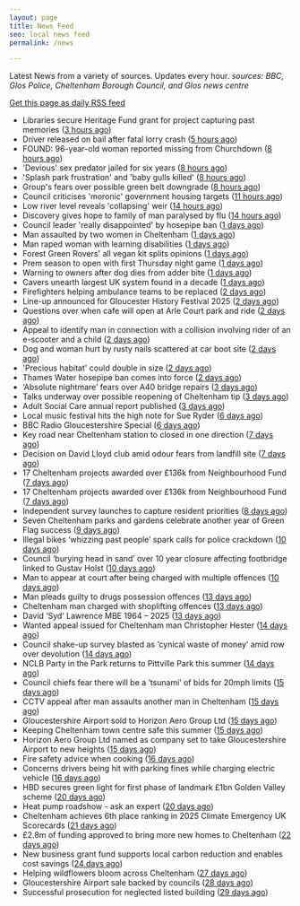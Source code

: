 ```yaml
---
layout: page
title: News Feed
seo: local news feed
permalink: /news

---
```


Latest News from a variety of sources. Updates every hour.
_sources: BBC, Glos Police, Cheltenham Borough Council, and Glos news centre_

[Get this page as daily RSS feed](/daily.rss)

<!-- news_marker starts -->
- Libraries secure Heritage Fund grant for project capturing past memories ([3 hours ago](https://gloucesternewscentre.co.uk/libraries-secure-heritage-fund-grant-for-project-capturing-past-memories/))
- Driver released on bail after fatal lorry crash ([5 hours ago](https://www.bbc.com/news/articles/cwye4lnelp9o))
- FOUND: 96-year-old woman reported missing from Churchdown ([8 hours ago](https://gloucesternewscentre.co.uk/search-for-96-year-old-woman-reported-missing-from-churchdown/))
- 'Devious' sex predator jailed for six years ([8 hours ago](https://www.bbc.com/news/articles/czjkj7z44m4o))
- 'Splash park frustration' and 'baby gulls killed' ([8 hours ago](https://www.bbc.com/news/articles/cd9798ygezzo))
- Group's fears over possible green belt downgrade ([8 hours ago](https://www.bbc.com/news/articles/c07dr2jzglxo))
- Council criticises 'moronic' government housing targets ([11 hours ago](https://www.bbc.com/news/articles/clym44deznlo))
- Low river level reveals 'collapsing' weir ([14 hours ago](https://www.bbc.com/news/articles/czey4778n40o))
- Discovery gives hope to family of man paralysed by flu ([14 hours ago](https://www.bbc.com/news/articles/cx23z44j3vro))
- Council leader 'really disappointed' by hosepipe ban ([1 days ago](https://www.bbc.com/news/articles/c7842vg3g5mo))
- Man assaulted by two women in Cheltenham ([1 days ago](https://gloucesternewscentre.co.uk/man-assaulted-by-two-women-in-cheltenham/))
- Man raped woman with learning disabilities ([1 days ago](https://www.bbc.com/news/articles/cly8exye0qpo))
- Forest Green Rovers' all vegan kit splits opinions ([1 days ago](https://www.bbc.com/news/articles/cj61l252yz9o))
- Prem season to open with first Thursday night game ([1 days ago](https://www.bbc.com/sport/rugby-union/articles/c3r959e1d5no))
- Warning to owners after dog dies from adder bite ([1 days ago](https://www.bbc.com/articles/cm2z38p5rpeo))
- Cavers unearth largest UK system found in a decade ([1 days ago](https://www.bbc.com/news/articles/cz6g4eg41wlo))
- Firefighters helping ambulance teams to be replaced ([2 days ago](https://www.bbc.com/news/articles/cj0ml0pym37o))
- Line-up announced for Gloucester History Festival 2025 ([2 days ago](https://gloucesternewscentre.co.uk/line-up-announced-for-gloucester-history-festival-2025/))
- Questions over when cafe will open at Arle Court park and ride ([2 days ago](https://gloucesternewscentre.co.uk/questions-over-when-cafe-will-open-at-arle-court-park-and-ride/))
- Appeal to identify man in connection with a collision involving rider of an e-scooter and a child ([2 days ago](https://gloucesternewscentre.co.uk/appeal-to-identify-man-in-connection-with-a-collision-involving-rider-of-an-e-scooter-and-a-child/))
- Dog and woman hurt by rusty nails scattered at car boot site ([2 days ago](https://www.bbc.com/news/articles/c20wvqg5654o))
- 'Precious habitat' could double in size ([2 days ago](https://www.bbc.com/news/articles/c89ez0zpegko))
- Thames Water hosepipe ban comes into force ([2 days ago](https://www.bbc.com/news/articles/c9qxzy3dznjo))
- ‘Absolute nightmare’ fears over A40 bridge repairs ([3 days ago](https://gloucesternewscentre.co.uk/absolute-nightmare-fears-over-a40-bridge-repairs/))
- Talks underway over possible reopening of Cheltenham tip ([3 days ago](https://gloucesternewscentre.co.uk/talks-underway-over-possible-reopening-of-cheltenham-tip/))
- Adult Social Care annual report published ([3 days ago](https://gloucesternewscentre.co.uk/adult-social-care-annual-report-published/))
- Local music festival hits the high note for Sue Ryder ([6 days ago](https://gloucesternewscentre.co.uk/local-music-festival-hits-the-high-note-for-sue-ryder/))
- BBC Radio Gloucestershire Special ([6 days ago](https://www.bbc.co.uk/sounds/play/p0lqz0z2))
- Key road near Cheltenham station to closed in one direction ([7 days ago](https://gloucesternewscentre.co.uk/key-road-near-cheltenham-station-to-closed-in-one-direction/))
- Decision on David Lloyd club amid odour fears from landfill site ([7 days ago](https://gloucesternewscentre.co.uk/decision-on-david-lloyd-club-amid-odour-fears-from-landfill-site/))
- 17 Cheltenham projects awarded over £136k from Neighbourhood Fund ([7 days ago](https://gloucesternewscentre.co.uk/17-cheltenham-projects-awarded-over-136k-from-neighbourhood-fund/))
- 17 Cheltenham projects awarded over £136k from Neighbourhood Fund ([7 days ago](https://www.cheltenham.gov.uk/news/article/3036/17_cheltenham_projects_awarded_over_136k_from_neighbourhood_fund))
- Independent survey launches to capture resident priorities ([8 days ago](https://www.cheltenham.gov.uk/news/article/3035/independent_survey_launches_to_capture_resident_priorities))
- Seven Cheltenham parks and gardens celebrate another year of Green Flag success ([9 days ago](https://www.cheltenham.gov.uk/news/article/3034/seven_cheltenham_parks_and_gardens_celebrate_another_year_of_green_flag_success))
- Illegal bikes ‘whizzing past people’ spark calls for police crackdown ([10 days ago](https://gloucesternewscentre.co.uk/illegal-bikes-whizzing-past-people-spark-calls-for-police-crackdown/))
- Council ‘burying head in sand’ over 10 year closure affecting footbridge linked to Gustav Holst ([10 days ago](https://gloucesternewscentre.co.uk/council-burying-head-in-sand-over-10-year-closure-affecting-footbridge-linked-to-gustav-holst/))
- Man to appear at court after being charged with multiple offences ([10 days ago](https://gloucesternewscentre.co.uk/man-to-appear-at-court-after-being-charged-with-multiple-offences/))
- Man pleads guilty to drugs possession offences ([13 days ago](https://gloucesternewscentre.co.uk/man-pleads-guilty-to-drugs-possession-offences/))
- Cheltenham man charged with shoplifting offences ([13 days ago](https://gloucesternewscentre.co.uk/cheltenham-man-charged-with-shoplifting-offences/))
- David ‘Syd’ Lawrence MBE 1964 – 2025 ([13 days ago](https://www.bbc.co.uk/sounds/play/p0lpkk2r))
- Wanted appeal issued for Cheltenham man Christopher Hester ([14 days ago](https://gloucesternewscentre.co.uk/wanted-appeal-issued-for-cheltenham-man-christopher-hester/))
- Council shake-up survey blasted as ‘cynical waste of money’ amid row over devolution ([14 days ago](https://gloucesternewscentre.co.uk/council-shake-up-survey-blasted-as-cynical-waste-of-money-amid-row-over-devolution/))
- NCLB Party in the Park returns to Pittville Park this summer ([14 days ago](https://www.cheltenham.gov.uk/news/article/3033/nclb_party_in_the_park_returns_to_pittville_park_this_summer))
- Council chiefs fear there will be a ‘tsunami’ of bids for 20mph limits ([15 days ago](https://gloucesternewscentre.co.uk/council-chiefs-fear-there-will-be-a-tsunami-of-bids-for-20mph-limits/))
- CCTV appeal after man assaults another man in Cheltenham ([15 days ago](https://gloucesternewscentre.co.uk/cctv-appeal-after-man-assaults-another-man-in-cheltenham/))
- Gloucestershire Airport sold to Horizon Aero Group Ltd ([15 days ago](https://gloucesternewscentre.co.uk/gloucestershire-airport-sold-to-horizon-aero-group-ltd/))
- Keeping Cheltenham town centre safe this summer ([15 days ago](https://www.cheltenham.gov.uk/news/article/3032/keeping_cheltenham_town_centre_safe_this_summer))
- Horizon Aero Group Ltd named as company set to take Gloucestershire Airport to new heights ([15 days ago](https://www.cheltenham.gov.uk/news/article/3031/horizon_aero_group_ltd_named_as_company_set_to_take_gloucestershire_airport_to_new_heights))
- Fire safety advice when cooking ([16 days ago](https://gloucesternewscentre.co.uk/fire-safety-advice-when-cooking/))
- Concerns drivers being hit with parking fines while charging electric vehicle ([16 days ago](https://gloucesternewscentre.co.uk/concerns-drivers-being-hit-with-parking-fines-while-charging-electric-vehicle/))
- HBD secures green light for first phase of landmark £1bn Golden Valley scheme ([20 days ago](https://www.cheltenham.gov.uk/news/article/3030/hbd_secures_green_light_for_first_phase_of_landmark_1bn_golden_valley_scheme))
- Heat pump roadshow - ask an expert ([20 days ago](https://www.cheltenham.gov.uk/news/article/3029/heat_pump_roadshow_-_ask_an_expert))
- Cheltenham achieves 6th place ranking in 2025 Climate Emergency UK Scorecards ([21 days ago](https://www.cheltenham.gov.uk/news/article/3028/cheltenham_achieves_6th_place_ranking_in_2025_climate_emergency_uk_scorecards))
- £2.8m of funding approved to bring more new homes to Cheltenham ([22 days ago](https://www.cheltenham.gov.uk/news/article/3027/28m_of_funding_approved_to_bring_more_new_homes_to_cheltenham))
- New business grant fund supports local carbon reduction and enables cost savings ([24 days ago](https://www.cheltenham.gov.uk/news/article/3026/new_business_grant_fund_supports_local_carbon_reduction_and_enables_cost_savings))
- Helping wildflowers bloom across Cheltenham ([27 days ago](https://www.cheltenham.gov.uk/news/article/3025/helping_wildflowers_bloom_across_cheltenham))
- Gloucestershire Airport sale backed by councils ([28 days ago](https://www.cheltenham.gov.uk/news/article/3024/gloucestershire_airport_sale_backed_by_councils))
- Successful prosecution for neglected listed building ([29 days ago](https://www.cheltenham.gov.uk/news/article/3023/successful_prosecution_for_neglected_listed_building))

<!-- news_marker ends -->
